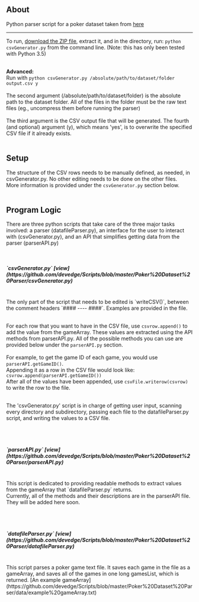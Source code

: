 ## About

Python parser script for a poker dataset taken from [here](https://web.archive.org/web/20110205042259/http://www.outflopped.com/questions/286/obfuscated-datamined-hand-histories)

***


To run, [download the ZIP file](https://github.com/devedge/Scripts/raw/master/Poker%20Dataset%20Parser/data/PokerDatasetParser.zip), extract it, and in the directory, run: `python csvGenerator.py` from the command line. (Note: this has only been tested with Python 3.5)
<br><br>

<b>Advanced:</b> <br> 
Run with `python csvGenerator.py /absolute/path/to/dataset/folder output.csv y` <br><br>
The second argument (/absolute/path/to/dataset/folder) is the absolute path to the dataset folder. All of the files in the folder must be the raw text files (eg., uncompress them before running the parser) <br><br>
The third argument is the CSV output file that will be generated. The fourth (and optional) argument (y), which means 'yes', is to overwrite the specified CSV file if it already exists.<br><br>


## Setup

The structure of the CSV rows needs to be manually defined, as needed, in csvGenerator.py. No other editing needs to be done on the other files.<br>
More information is provided under the `csvGenerator.py` section below. <br><br>


## Program Logic

There are three python scripts that take care of the three major tasks involved: a parser (datafileParser.py), an interface for the user to interact with (csvGenerator.py), and an API that simplifies getting data from the parser (parserAPI.py)

<br>
<h5>`csvGenerator.py`  [view](https://github.com/devedge/Scripts/blob/master/Poker%20Dataset%20Parser/csvGenerator.py)</h5> <br>
The only part of the script that needs to be edited is `writeCSV()`, between the comment headers `#### ---- ####`. Examples are provided in the file. <br><br>

For each row that you want to have in the CSV file, use `csvrow.append()` to add the value from the gameArray. These values are extracted using the API methods from parserAPI.py. All of the possible methods you can use are provided below under the `parserAPI.py` section.<br><br>
For example, to get the game ID of each game, you would use `parserAPI.getGameID()`. <br>
Appending it as a row in the CSV file would look like: `csvrow.append(parserAPI.getGameID())` <br>
After all of the values have been appended, use `csvFile.writerow(csvrow)` to write the row to the file.

<br>
The 'csvGenerator.py' script is in charge of getting user input, scanning every directory and subdirectory, passing each file to the datafileParser.py script, and writing the values to a CSV file.

<br><br>
<h5>`parserAPI.py`  [view](https://github.com/devedge/Scripts/blob/master/Poker%20Dataset%20Parser/parserAPI.py)</h5> <br>
This script is dedicated to providing readable methods to extract values from the gameArray that `datafileParser.py` returns.
<br>
Currently, all of the methods and their descriptions are in the parserAPI file. They will be added here soon.

<br><br>
<h5>`datafileParser.py`  [view](https://github.com/devedge/Scripts/blob/master/Poker%20Dataset%20Parser/datafileParser.py)</h5> <br>
This script parses a poker game text file. It saves each game in the file as a gameArray, and saves all of the games in one long gamesList, which is returned. [An example gameArray](https://github.com/devedge/Scripts/blob/master/Poker%20Dataset%20Parser/data/example%20gameArray.txt)

